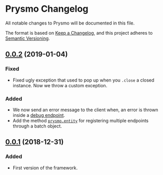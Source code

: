 # Prysmo Changelog

All notable changes to Prysmo will be documented in this file.

The format is based on [Keep a Changelog](https://keepachangelog.com/en/1.0.0/),
and this project adheres to [Semantic Versioning](https://semver.org/spec/v2.0.0.html).

## [0.0.2] (2019-01-04)

### Fixed
- Fixed ugly exception that used to pop up when you `.close` a closed instance. Now we throw a custom exception.

### Added
- We now send an error message to the client when, an error is thrown inside a [debug endpoint](TODO).
- Add the method [`prysmo.entity`](TODO) for registering multiple endpoints through a batch object.

## [0.0.1] (2018-12-31)

### Added
- First version of the framework.

[0.0.1]: https://gitlab.com/prysmo/prysmo/tags/v0.0.1
[0.0.2]: https://gitlab.com/prysmo/prysmo/tags/v0.0.2
